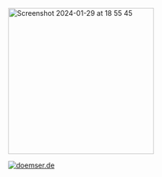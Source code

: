 [<img width="296" alt="Screenshot 2024-01-29 at 18 55 45" src="https://github.com/doemser/doemser/assets/93415777/442847bc-1c62-4065-bccf-cd061e6313a9">](https://doemser.de/games/durch)


[![doemser.de](https://img.shields.io/badge/website-000000?style=for-the-badge&logo=About.me&logoColor=white&label=doemser.de&labelColor=000)](https://doemser.de)




